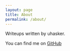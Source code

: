 ```yaml
---
layout: page
title: About
permalink: /about/
---
```


Writeups written by uhasker.

You can find me on [GitHub](https://github.com/uhasker)

